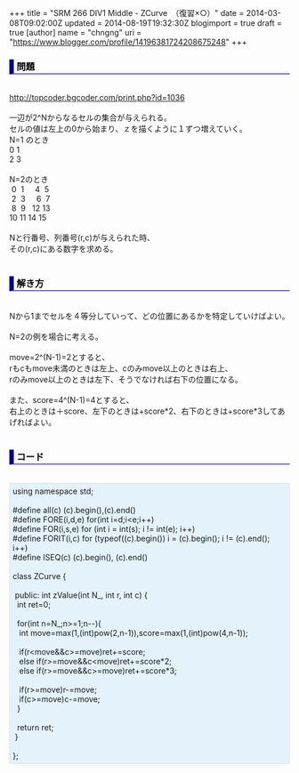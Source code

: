 +++
title = "SRM 266 DIV1 Middle - ZCurve　（復習×○）"
date = 2014-03-08T09:02:00Z
updated = 2014-08-19T19:32:30Z
blogimport = true
draft = true
[author]
	name = "chngng"
	uri = "https://www.blogger.com/profile/14196381724208675248"
+++

<div dir="ltr" style="text-align: left;" trbidi="on"><h3 style="border-bottom: 2px solid slateblue; border-left: 8px solid navy; color: black; padding: 0px 0px 1px 5px;">問題 </h3><br /><a href="http://topcoder.bgcoder.com/print.php?id=1036" target="_blank">http://topcoder.bgcoder.com/print.php?id=1036</a><br /><br />一辺が2^Nからなるセルの集合が与えられる。<br />セルの値は左上の0から始まり、ｚを描くように１ずつ増えていく。<br />N=1 のとき<br />0 1<br />2 3<br /><br />N=2のとき<br />&nbsp;0 &nbsp;1 &nbsp; &nbsp; 4 &nbsp;5<br />&nbsp;2 &nbsp;3 &nbsp; &nbsp; 6 &nbsp;7<br />&nbsp;8 &nbsp;9 &nbsp; 12 13<br />10 11 14 15<br /><br />Nと行番号、列番号(r,c)が与えられた時、<br />その(r,c)にある数字を求める。<br /><br /><h3 style="border-bottom: 2px solid slateblue; border-left: 8px solid navy; color: black; padding: 0px 0px 1px 5px;">解き方 </h3><br />Nから1までセルを４等分していって、どの位置にあるかを特定していけばよい。<br /><br />N=2の例を場合に考える。<br /><br />move=2^(N-1)=2とすると、<br />rもcもmove未満のときは左上、cのみmove以上のときは右上、<br />rのみmove以上のときは左下、そうでなければ右下の位置になる。<br /><br />また、score=4^(N-1)=4とすると、<br />右上のときは＋score、左下のときは+score*2、右下のときは+score*3してあげればよい。<br /><br /><h3 style="border-bottom: 2px solid slateblue; border-left: 8px solid navy; color: black; padding: 0px 0px 1px 5px;">コード </h3><br /><div style="background-color: #e3f2fb; border: 1px dotted #CCCCCC; padding: 5px;">using namespace std;<br /><br />#define all(c) (c).begin(),(c).end()<br />#define FORE(i,d,e) for(int i=d;i&lt;e;i++)<br />#define FOR(i,s,e) for (int i = int(s); i != int(e); i++)<br />#define FORIT(i,c) for (typeof((c).begin()) i = (c).begin(); i != (c).end(); i++)<br />#define ISEQ(c) (c).begin(), (c).end()<br /><br />class ZCurve {<br /><br /><span class="Apple-tab-span" style="white-space: pre;"> </span>public: int zValue(int N_, int r, int c) {<br /><span class="Apple-tab-span" style="white-space: pre;">  </span>int ret=0;<br /><br /><span class="Apple-tab-span" style="white-space: pre;">  </span>for(int n=N_;n&gt;=1;n--){<br /><span class="Apple-tab-span" style="white-space: pre;">   </span>int move=max(1,(int)pow(2,n-1)),score=max(1,(int)pow(4,n-1));<br /><br /><span class="Apple-tab-span" style="white-space: pre;">   </span>if(r&lt;move&amp;&amp;c&gt;=move)ret+=score;<br /><span class="Apple-tab-span" style="white-space: pre;">   </span>else if(r&gt;=move&amp;&amp;c&lt;move)ret+=score*2;<br /><span class="Apple-tab-span" style="white-space: pre;">   </span>else if(r&gt;=move&amp;&amp;c&gt;=move)ret+=score*3;<br /><br /><span class="Apple-tab-span" style="white-space: pre;">   </span>if(r&gt;=move)r-=move;<br /><span class="Apple-tab-span" style="white-space: pre;">   </span>if(c&gt;=move)c-=move;<br /><span class="Apple-tab-span" style="white-space: pre;">  </span>}<br /><br /><span class="Apple-tab-span" style="white-space: pre;">  </span>return ret;<br /><span class="Apple-tab-span" style="white-space: pre;"> </span>}<br /><br />};</div></div>
